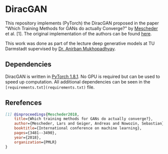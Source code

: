 # DiracGAN

This repository implements (PyTorch) the DiracGAN proposed in the paper "Which Training Methods for GANs do actually Converge?" by [Mescheder](https://github.com/LMescheder) et al. [1]. The original implementation of the authors can be found [here](https://github.com/LMescheder/GAN_stability).

This work was done as part of the lecture deep generative models at TU Darmstadt supervised by [Dr. Anirban Mukhopadhyay](https://www.informatik.tu-darmstadt.de/gris/startseite_1/team/team_details_60224.en.jsp).

## Dependencies

DiracGAN is written in [PyTorch 1.8.1](https://pytorch.org/). No GPU is required but can be used to speed up computation. All additional dependencies can be seen in the `[requirements.txt](requirements.txt)` file.

## Rerefences

```bibtex
[1] @inproceedings{Mescheder2018,
    title={Which training methods for GANs do actually converge?},
    author={Mescheder, Lars and Geiger, Andreas and Nowozin, Sebastian},
    booktitle={International conference on machine learning},
    pages={3481--3490},
    year={2018},
    organization={PMLR}
}
```
